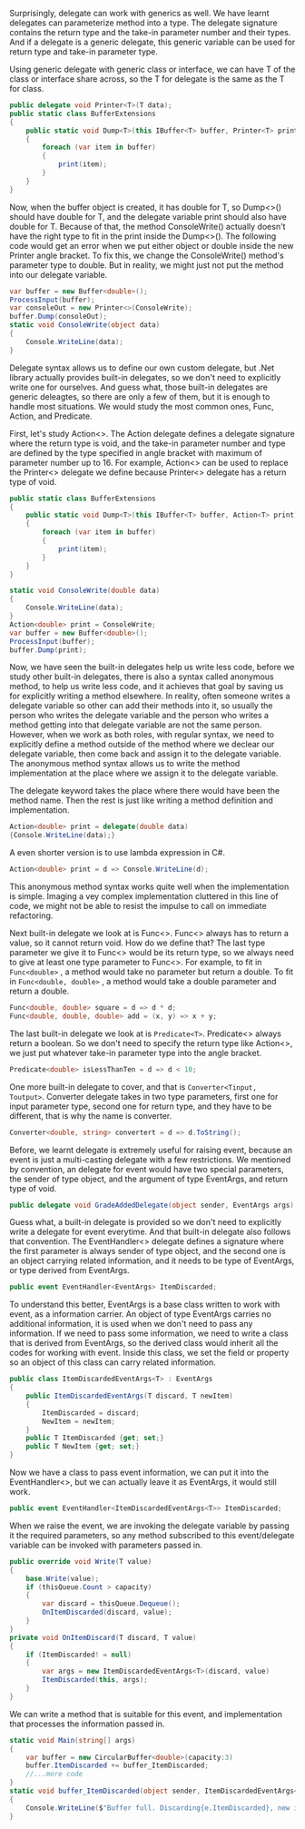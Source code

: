 Surprisingly, delegate can work with generics as well. We have learnt delegates can parameterize method into a type. The delegate signature contains the return type and the take-in parameter number and their types. And if a delegate is a generic delegate, this generic variable can be used for return type and take-in parameter type.

Using generic delegate with generic class or interface, we can have T of the class or interface share across, so the T for delegate is the same as the T for class.

```C#
public delegate void Printer<T>(T data);
public static class BufferExtensions
{   
	public static void Dump<T>(this IBuffer<T> buffer, Printer<T> print)
	{
		foreach (var item in buffer)
		{
			print(item);
		}
	}
}
```

Now, when the buffer object is created, it has double for T, so Dump<>() should have double for T, and the delegate variable print should also have double for T. Because of that, the method ConsoleWrite() actually doesn't have the right type to fit in the print inside the Dump<>(). The following code would get an error when we put either object or double inside the new Printer angle bracket. To fix this, we change the ConsoleWrite() method's parameter type to double. But in reality, we might just not put the method into our delegate variable.

```C#
var buffer = new Buffer<double>();
ProcessInput(buffer);
var consoleOut = new Printer<>(ConsoleWrite);
buffer.Dump(consoleOut);
static void ConsoleWrite(object data)
{
	Console.WriteLine(data);
}
```

Delegate syntax allows us to define our own custom delegate, but .Net library actually provides built-in delegates, so we don't need to explicitly write one for ourselves. And guess what, those built-in delegates are generic deleagtes, so there are only a few of them, but it is enough to handle most situations. We would study the most common ones, Func, Action, and Predicate.

First, let's study Action<>. The Action delegate defines a delegate signature where the return type is void, and the take-in parameter number and type are defined by the type specified in angle bracket with maximum of parameter number up to 16. For example, Action<> can be used to replace the Printer<> delegate we define because Printer<> delegate has a return type of void.

```C#
public static class BufferExtensions
{   
	public static void Dump<T>(this IBuffer<T> buffer, Action<T> print)
	{
		foreach (var item in buffer)
		{
			print(item);
		}
	}
}
```

```C#
static void ConsoleWrite(double data)
{
	Console.WriteLine(data);
}
Action<double> print = ConsoleWrite;
var buffer = new Buffer<double>();
ProcessInput(buffer);
buffer.Dump(print);
```

Now, we have seen the built-in delegates help us write less code, before we study other built-in delegates, there is also a syntax called anonymous method, to help us write less code, and it achieves that goal by saving us for explicitly writing a method elsewhere.
In reality, often someone writes a delegate variable so other can add their methods into it, so usually the person who writes the delegate variable and the person who writes a method getting into that delegate variable are not the same person. However, when we work as both roles, with regular syntax, we need to explicitly define a method outside of the method where we declear our delegate variable, then come back and assign it to the delegate variable. The anonymous method syntax allows us to write the method implementation at the place where we assign it to the delegate variable.

The delegate keyword takes the place where there would have been the method name. Then the rest is just like writing a method definition and implementation.
```C#
Action<double> print = delegate(double data) 
{Console.WriteLine(data);}
```
A even shorter version is to use lambda expression in C#.
```C#
Action<double> print = d => Console.WriteLine(d);
```

This anonymous method syntax works quite well when the implementation is simple. Imaging a vey complex implementation cluttered in this line of code, we might not be able to resist the impulse to call on immediate refactoring.

Next built-in delegate we look at is Func<>. Func<> always has to return a value, so it cannot return void. How do we define that? The last type parameter we give it to Func<> would be its return type, so we always need to give at least one type parameter to Func<>. For example, to fit in `Func<double>` , a method would take no parameter but return a double. To fit in `Func<double, double>` , a method would take a double parameter and return a double.
```C#
Func<double, double> square = d => d * d;
Func<double, double, double> add = (x, y) => x + y;
```

The last built-in delegate we look at is `Predicate<T>`. Predicate<> always return a boolean. So we don't need to specify the return type like Action<>, we just put whatever take-in parameter type into the angle bracket.
```C#
Predicate<double> isLessThanTen = d => d < 10;
```

One more built-in delegate to cover, and that is `Converter<Tinput, Toutput>`. Converter delegate takes in two type parameters, first one for input parameter type, second one for return type, and they have to be different, that is why the name is converter.
```C#
Converter<double, string> convertert = d => d.ToString();
```

Before, we learnt delegate is extremely useful for raising event, because an event is just a multi-casting delegate with a few restrictions. We mentioned by convention, an delegate for event would have two special parameters, the sender of type object, and the argument of type EventArgs, and return type of void.
```C#
public delegate void GradeAddedDelegate(object sender, EventArgs args); 
```
Guess what, a built-in delegate is provided so we don't need to explicitly write a delegate for event everytime. And that built-in delegate also follows that convention. The EventHandler<> delegate defines a signature where the first parameter is always sender of type object, and the second one is an object carrying related information, and it needs to be type of EventArgs, or type derived from EventArgs. 
```c#
public event EventHandler<EventArgs> ItemDiscarded;
```
To understand this better, EventArgs is a base class written to work with event, as a information carrier. An object of type EventArgs carries no additional information, it is used when we don't need to pass any information. If we need to pass some information, we need to write a class that is derived from EventArgs, so the derived class would inherit all the codes for working with event. Inside this class, we set the field or property so an object of this class can carry related information.
```C#
public class ItemDiscardedEventArgs<T> : EventArgs
{
	public ItemDiscardedEventArgs(T discard, T newItem)
	{
		ItemDiscarded = discard;
		NewItem = newItem;
	}
	public T ItemDiscarded {get; set;}
	public T NewItem {get; set;}
}
```
Now we have a class to pass event information, we can put it into the EventHandler<>, but we can actually leave it as EventArgs, it would still work.
```C#
public event EventHandler<ItemDiscardedEventArgs<T>> ItemDiscarded;
```
When we raise the event, we are invoking the delegate variable by passing it the required parameters, so any method subscribed to this event/delegate variable can be invoked with parameters passed in.
```C#
public override void Write(T value)
{
	base.Write(value);
	if (thisQueue.Count > capacity)
	{
		var discard = thisQueue.Dequeue();
		OnItemDiscarded(discard, value);
	}
}
private void OnItemDiscard(T discard, T value)
{
	if (ItemDiscarded! = null)
	{
		var args = new ItemDiscardedEventArgs<T>(discard, value)
		ItemDiscarded(this, args);
	}
}
```
We can write a method that is suitable for this event, and implementation that processes the information passed in.
```C#
static void Main(string[] args)
{
	var buffer = new CircularBuffer<double>(capacity:3)
	buffer.ItemDiscarded += buffer_ItemDiscarded;
	//...more code
}
static void buffer_ItemDiscarded(object sender, ItemDiscardedEventArgs<double> e)
{
	Console.WriteLine($"Buffer full. Discarding{e.ItemDiscarded}, new item is {e.NewItem}");
}
```